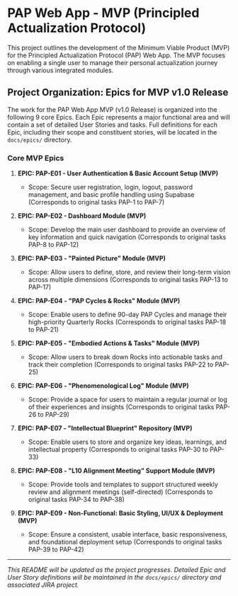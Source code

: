 # PAP Web App - MVP (Principled Actualization Protocol)

This project outlines the development of the Minimum Viable Product (MVP) for the Principled Actualization Protocol (PAP) Web App.
The MVP focuses on enabling a single user to manage their personal actualization journey through various integrated modules.

## Project Organization: Epics for MVP v1.0 Release

The work for the PAP Web App MVP (v1.0 Release) is organized into the following 9 core Epics. Each Epic represents a major functional area and will contain a set of detailed User Stories and tasks. Full definitions for each Epic, including their scope and constituent stories, will be located in the `docs/epics/` directory.

### Core MVP Epics

1. **EPIC: PAP-E01 - User Authentication & Basic Account Setup (MVP)**
    * Scope: Secure user registration, login, logout, password management, and basic profile handling using Supabase (Corresponds to original tasks PAP-1 to PAP-7)

2. **EPIC: PAP-E02 - Dashboard Module (MVP)**
    * Scope: Develop the main user dashboard to provide an overview of key information and quick navigation (Corresponds to original tasks PAP-8 to PAP-12)

3. **EPIC: PAP-E03 - "Painted Picture" Module (MVP)**
    * Scope: Allow users to define, store, and review their long-term vision across multiple dimensions (Corresponds to original tasks PAP-13 to PAP-17)

4. **EPIC: PAP-E04 - "PAP Cycles & Rocks" Module (MVP)**
    * Scope: Enable users to define 90-day PAP Cycles and manage their high-priority Quarterly Rocks (Corresponds to original tasks PAP-18 to PAP-21)

5. **EPIC: PAP-E05 - "Embodied Actions & Tasks" Module (MVP)**
    * Scope: Allow users to break down Rocks into actionable tasks and track their completion (Corresponds to original tasks PAP-22 to PAP-25)

6. **EPIC: PAP-E06 - "Phenomenological Log" Module (MVP)**
    * Scope: Provide a space for users to maintain a regular journal or log of their experiences and insights (Corresponds to original tasks PAP-26 to PAP-29)

7. **EPIC: PAP-E07 - "Intellectual Blueprint" Repository (MVP)**
    * Scope: Enable users to store and organize key ideas, learnings, and intellectual property (Corresponds to original tasks PAP-30 to PAP-33)

8. **EPIC: PAP-E08 - "L10 Alignment Meeting" Support Module (MVP)**
    * Scope: Provide tools and templates to support structured weekly review and alignment meetings (self-directed) (Corresponds to original tasks PAP-34 to PAP-38)

9. **EPIC: PAP-E09 - Non-Functional: Basic Styling, UI/UX & Deployment (MVP)**
    * Scope: Ensure a consistent, usable interface, basic responsiveness, and foundational deployment setup (Corresponds to original tasks PAP-39 to PAP-42)

---
*This README will be updated as the project progresses. Detailed Epic and User Story definitions will be maintained in the `docs/epics/` directory and associated JIRA project.*
